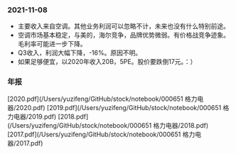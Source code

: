 ### 2021-11-08
* 主要收入来自空调。其他业务利润可以忽略不计，未来也没有什么特别前途。
* 空调市场基本稳定，与美的，海尔竞争，品牌优势微弱。有价格战竞争迹象。毛利率可能进一步下降。
* Q3收入，利润大幅下降，-16%。原因不明。
* 如果足够便宜，以2020年收入20B，5PE。股价要跌倒17元。：）

### 年报
[2020.pdf](/Users/yuzifeng/GitHub/stock/notebook/000651 格力电器/2020.pdf)
[2019.pdf](/Users/yuzifeng/GitHub/stock/notebook/000651 格力电器/2019.pdf)
[2018.pdf](/Users/yuzifeng/GitHub/stock/notebook/000651 格力电器/2018.pdf)
[2017.pdf](/Users/yuzifeng/GitHub/stock/notebook/000651 格力电器/2017.pdf)